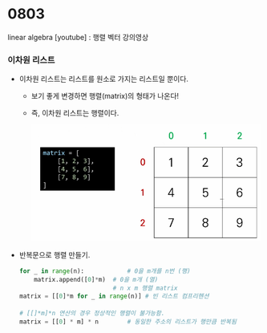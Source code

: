 # 0803

linear algebra [youtube] : 행렬 벡터 강의영상

### 이차원 리스트

- 이차원 리스트는 리스트를 원소로 가지는 리스트일 뿐이다.

  - 보기 좋게 변경하면 행렬(matrix)의 형태가 나온다!

  - 즉, 이차원 리스트는 행렬이다.

    ![image-20220803101904329](0803.assets/image-20220803101904329.png)

- 반복문으로 행렬 만들기.

  ```python
  for _ in range(n): 			# 0을 m개를 n번 (행)
      matrix.append([0]*m) 	# 0을 m개 (열)
      						# n x m 행렬 matrix
  matrix = [[0]*m for _ in range(n)] # 빈 리스트 컴프리헨션
  
  # [[]*m]*n 연산의 경우 정상적인 행렬이 불가능함.
  matrix = [[0] * m] * n 		# 동일한 주소의 리스트가 행만큼 반복됨
  
  ```

  